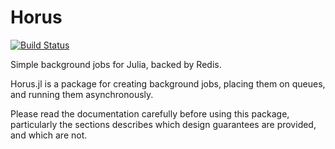 # Horus

[![Build Status](https://github.com/aviks/Horus.jl/actions/workflows/CI.yml/badge.svg?branch=main)](https://github.com/aviks/Horus.jl/actions/workflows/CI.yml?query=branch%3Amain)


Simple background jobs for Julia, backed by Redis. 

Horus.jl is a package for creating background jobs, placing them on queues, and running them asynchronously. 

Please read the documentation carefully before using this package, particularly the sections describes which design guarantees are provided, and which are not. 